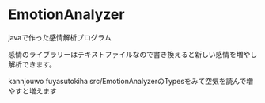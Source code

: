 # EmotionAnalyzer
javaで作った感情解析プログラム

感情のライブラリーはテキストファイルなので書き換えると新しい感情を増やし解析できます。

kannjouwo 
fuyasutokiha 
src/EmotionAnalyzerのTypesをみて空気を読んで増やすと増えます